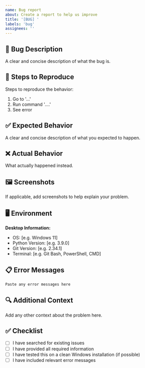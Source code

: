 ```yaml
---
name: Bug report
about: Create a report to help us improve
title: '[BUG] '
labels: 'bug'
assignees: ''
---
```


## 🐛 Bug Description
A clear and concise description of what the bug is.

## 🔄 Steps to Reproduce
Steps to reproduce the behavior:
1. Go to '...'
2. Run command '....'
3. See error

## ✅ Expected Behavior
A clear and concise description of what you expected to happen.

## ❌ Actual Behavior
What actually happened instead.

## 🖼️ Screenshots
If applicable, add screenshots to help explain your problem.

## 🖥️ Environment
**Desktop Information:**
 - OS: [e.g. Windows 11]
 - Python Version: [e.g. 3.9.0]
 - Git Version: [e.g. 2.34.1]
 - Terminal: [e.g. Git Bash, PowerShell, CMD]

## 📋 Error Messages
```
Paste any error messages here
```

## 🔍 Additional Context
Add any other context about the problem here.

## ✅ Checklist
- [ ] I have searched for existing issues
- [ ] I have provided all required information
- [ ] I have tested this on a clean Windows installation (if possible)
- [ ] I have included relevant error messages